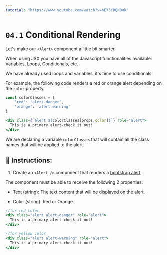 ```yaml
---
tutorial: "https://www.youtube.com/watch?v=hEY3YRQN0uk"
---
```


# `04.1` Conditional Rendering

Let's make our `<Alert>` component a little bit smarter.

When using JSX you have all of the Javascript functionalities available: Variables, Loops, Conditionals, etc.

We have already used loops and variables, it's time to use conditionals!

For example, the following code renders a red or orange alert depending on the `color` property.

```jsx
const colorClasses = {
    'red': 'alert-danger',
    'orange': 'alert-warning'
}

<div class={`alert ${colorClasses[props.color]}`} role="alert">
  This is a primary alert-check it out!
</div>
```

We are declaring a variable `colorClasses` that will contain all the class names that will be applied to the alert.

##  📝 Instructions:

1. Create an `<Alert />` component that renders a [bootstrap alert](https://getbootstrap.com/docs/4.0/components/alerts/#examples). 

The component must be able to receive the following 2 properties:

- Text (string): The text content that will be displayed on the alert.

- Color (string): Red or Orange.

```jsx
//for red color
<div class="alert alert-danger" role="alert">
  This is a primary alert—check it out!
</div>

//for yellow color
<div class="alert alert-warning" role="alert">
  This is a primary alert—check it out!
</div>
```